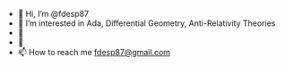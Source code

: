 - 👋 Hi, I’m @fdesp87
- 👀 I’m interested in Ada, Differential Geometry, Anti-Relativity Theories
- 🌱
- 💞️
- 📫 How to reach me fdesp87@gmail.com

<!---
fdesp87/fdesp87 is a ✨ special ✨ repository because its `README.md` (this file) appears on your GitHub profile.
You can click the Preview link to take a look at your changes.
--->
